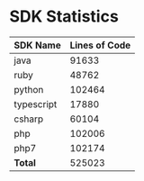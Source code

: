 # SDK Statistics

| SDK Name | Lines of Code |
| -------- | ------------- |
| java | 91633 |
| ruby | 48762 |
| python | 102464 |
| typescript | 17880 |
| csharp | 60104 |
| php | 102006 |
| php7 | 102174 |
| **Total** | 525023 |
